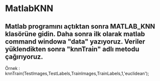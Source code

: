 # MatlabKNN

Matlab programını açtıktan sonra MATLAB_KNN klasörüne gidin. Daha sonra ilk olarak matlab command windowa "data" yazıyoruz. Veriler yüklendikten sonra "knnTrain" adlı metodu çağırıyoruz.
---------------------------------------
Örnek : knnTrain(TestImages,TestLabels,TrainImages,TrainLabels,1,'euclidean');
